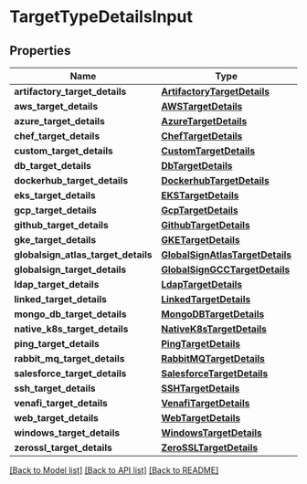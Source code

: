 # TargetTypeDetailsInput

## Properties
Name | Type | Description | Notes
------------ | ------------- | ------------- | -------------
**artifactory_target_details** | [**ArtifactoryTargetDetails**](ArtifactoryTargetDetails.md) |  | [optional] 
**aws_target_details** | [**AWSTargetDetails**](AWSTargetDetails.md) |  | [optional] 
**azure_target_details** | [**AzureTargetDetails**](AzureTargetDetails.md) |  | [optional] 
**chef_target_details** | [**ChefTargetDetails**](ChefTargetDetails.md) |  | [optional] 
**custom_target_details** | [**CustomTargetDetails**](CustomTargetDetails.md) |  | [optional] 
**db_target_details** | [**DbTargetDetails**](DbTargetDetails.md) |  | [optional] 
**dockerhub_target_details** | [**DockerhubTargetDetails**](DockerhubTargetDetails.md) |  | [optional] 
**eks_target_details** | [**EKSTargetDetails**](EKSTargetDetails.md) |  | [optional] 
**gcp_target_details** | [**GcpTargetDetails**](GcpTargetDetails.md) |  | [optional] 
**github_target_details** | [**GithubTargetDetails**](GithubTargetDetails.md) |  | [optional] 
**gke_target_details** | [**GKETargetDetails**](GKETargetDetails.md) |  | [optional] 
**globalsign_atlas_target_details** | [**GlobalSignAtlasTargetDetails**](GlobalSignAtlasTargetDetails.md) |  | [optional] 
**globalsign_target_details** | [**GlobalSignGCCTargetDetails**](GlobalSignGCCTargetDetails.md) |  | [optional] 
**ldap_target_details** | [**LdapTargetDetails**](LdapTargetDetails.md) |  | [optional] 
**linked_target_details** | [**LinkedTargetDetails**](LinkedTargetDetails.md) |  | [optional] 
**mongo_db_target_details** | [**MongoDBTargetDetails**](MongoDBTargetDetails.md) |  | [optional] 
**native_k8s_target_details** | [**NativeK8sTargetDetails**](NativeK8sTargetDetails.md) |  | [optional] 
**ping_target_details** | [**PingTargetDetails**](PingTargetDetails.md) |  | [optional] 
**rabbit_mq_target_details** | [**RabbitMQTargetDetails**](RabbitMQTargetDetails.md) |  | [optional] 
**salesforce_target_details** | [**SalesforceTargetDetails**](SalesforceTargetDetails.md) |  | [optional] 
**ssh_target_details** | [**SSHTargetDetails**](SSHTargetDetails.md) |  | [optional] 
**venafi_target_details** | [**VenafiTargetDetails**](VenafiTargetDetails.md) |  | [optional] 
**web_target_details** | [**WebTargetDetails**](WebTargetDetails.md) |  | [optional] 
**windows_target_details** | [**WindowsTargetDetails**](WindowsTargetDetails.md) |  | [optional] 
**zerossl_target_details** | [**ZeroSSLTargetDetails**](ZeroSSLTargetDetails.md) |  | [optional] 

[[Back to Model list]](../README.md#documentation-for-models) [[Back to API list]](../README.md#documentation-for-api-endpoints) [[Back to README]](../README.md)


